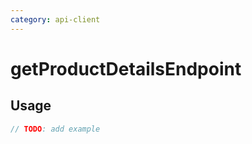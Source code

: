 ```yaml
---
category: api-client
---
```


# getProductDetailsEndpoint

<!-- PLACEHOLDER_DESCRIPTION -->

## Usage

```ts
// TODO: add example
```

